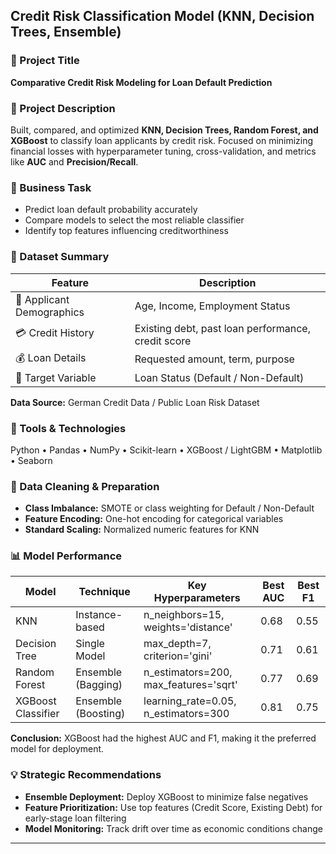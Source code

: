 ## Credit Risk Classification Model (KNN, Decision Trees, Ensemble)

### 🧠 Project Title
**Comparative Credit Risk Modeling for Loan Default Prediction**

### 📘 Project Description
Built, compared, and optimized **KNN, Decision Trees, Random Forest, and XGBoost** to classify loan applicants by credit risk. Focused on minimizing financial losses with hyperparameter tuning, cross-validation, and metrics like **AUC** and **Precision/Recall**.

### 🎯 Business Task
- Predict loan default probability accurately  
- Compare models to select the most reliable classifier  
- Identify top features influencing creditworthiness  

### 📁 Dataset Summary

| Feature | Description |
|---------|-------------|
| 👤 Applicant Demographics | Age, Income, Employment Status |
| 💳 Credit History | Existing debt, past loan performance, credit score |
| 💰 Loan Details | Requested amount, term, purpose |
| 🎯 Target Variable | Loan Status (Default / Non-Default) |

**Data Source:** German Credit Data / Public Loan Risk Dataset

### 🧰 Tools & Technologies
Python • Pandas • NumPy • Scikit-learn • XGBoost / LightGBM • Matplotlib • Seaborn

### 🧹 Data Cleaning & Preparation
- **Class Imbalance:** SMOTE or class weighting for Default / Non-Default  
- **Feature Encoding:** One-hot encoding for categorical variables  
- **Standard Scaling:** Normalized numeric features for KNN  

### 📊 Model Performance

| Model | Technique | Key Hyperparameters | Best AUC | Best F1 |
|-------|-----------|-------------------|----------|---------|
| KNN | Instance-based | n_neighbors=15, weights='distance' | 0.68 | 0.55 |
| Decision Tree | Single Model | max_depth=7, criterion='gini' | 0.71 | 0.61 |
| Random Forest | Ensemble (Bagging) | n_estimators=200, max_features='sqrt' | 0.77 | 0.69 |
| XGBoost Classifier | Ensemble (Boosting) | learning_rate=0.05, n_estimators=300 | 0.81 | 0.75 |

**Conclusion:** XGBoost had the highest AUC and F1, making it the preferred model for deployment.

### 💡 Strategic Recommendations
- **Ensemble Deployment:** Deploy XGBoost to minimize false negatives  
- **Feature Prioritization:** Use top features (Credit Score, Existing Debt) for early-stage loan filtering  
- **Model Monitoring:** Track drift over time as economic conditions change  

</details>

---
